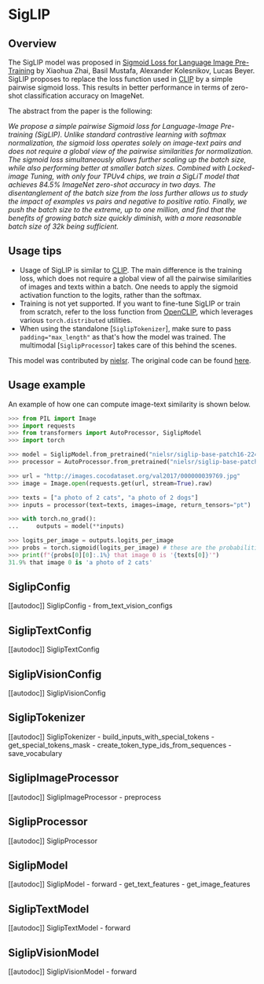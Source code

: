 <!--Copyright 2023 The HuggingFace Team. All rights reserved.

Licensed under the Apache License, Version 2.0 (the "License"); you may not use this file except in compliance with
the License. You may obtain a copy of the License at

http://www.apache.org/licenses/LICENSE-2.0

Unless required by applicable law or agreed to in writing, software distributed under the License is distributed on
an "AS IS" BASIS, WITHOUT WARRANTIES OR CONDITIONS OF ANY KIND, either express or implied. See the License for the
specific language governing permissions and limitations under the License.

⚠️ Note that this file is in Markdown but contain specific syntax for our doc-builder (similar to MDX) that may not be
rendered properly in your Markdown viewer.

-->

# SigLIP

## Overview

The SigLIP model was proposed in [Sigmoid Loss for Language Image Pre-Training](https://arxiv.org/abs/2303.15343) by Xiaohua Zhai, Basil Mustafa, Alexander Kolesnikov, Lucas Beyer. SigLIP proposes to replace the loss function used in [CLIP](clip) by a simple pairwise sigmoid loss. This results in better performance in terms of zero-shot classification accuracy on ImageNet.

The abstract from the paper is the following:

*We propose a simple pairwise Sigmoid loss for Language-Image Pre-training (SigLIP). Unlike standard contrastive learning with softmax normalization, the sigmoid loss operates solely on image-text pairs and does not require a global view of the pairwise similarities for normalization. The sigmoid loss simultaneously allows further scaling up the batch size, while also performing better at smaller batch sizes. Combined with Locked-image Tuning, with only four TPUv4 chips, we train a SigLiT model that achieves 84.5% ImageNet zero-shot accuracy in two days. The disentanglement of the batch size from the loss further allows us to study the impact of examples vs pairs and negative to positive ratio. Finally, we push the batch size to the extreme, up to one million, and find that the benefits of growing batch size quickly diminish, with a more reasonable batch size of 32k being sufficient.*

## Usage tips

- Usage of SigLIP is similar to [CLIP](clip). The main difference is the training loss, which does not require a global view of all the pairwise similarities of images and texts within a batch. One needs to apply the sigmoid activation function to the logits, rather than the softmax.
- Training is not yet supported. If you want to fine-tune SigLIP or train from scratch, refer to the loss function from [OpenCLIP](https://github.com/mlfoundations/open_clip/blob/73ad04ae7fb93ede1c02dc9040a828634cb1edf1/src/open_clip/loss.py#L307), which leverages various `torch.distributed` utilities.
- When using the standalone [`SiglipTokenizer`], make sure to pass `padding="max_length"` as that's how the model was trained. The multimodal [`SiglipProcessor`] takes care of this behind the scenes.

This model was contributed by [nielsr](https://huggingface.co/nielsr).
The original code can be found [here](https://github.com/google-research/big_vision/tree/main).

## Usage example

An example of how one can compute image-text similarity is shown below.

```python
>>> from PIL import Image
>>> import requests
>>> from transformers import AutoProcessor, SiglipModel
>>> import torch

>>> model = SiglipModel.from_pretrained("nielsr/siglip-base-patch16-224")
>>> processor = AutoProcessor.from_pretrained("nielsr/siglip-base-patch16-224")

>>> url = "http://images.cocodataset.org/val2017/000000039769.jpg"
>>> image = Image.open(requests.get(url, stream=True).raw)

>>> texts = ["a photo of 2 cats", "a photo of 2 dogs"]
>>> inputs = processor(text=texts, images=image, return_tensors="pt")

>>> with torch.no_grad():
...     outputs = model(**inputs)

>>> logits_per_image = outputs.logits_per_image
>>> probs = torch.sigmoid(logits_per_image) # these are the probabilities
>>> print(f"{probs[0][0]:.1%} that image 0 is '{texts[0]}'")
31.9% that image 0 is 'a photo of 2 cats'
```

## SiglipConfig

[[autodoc]] SiglipConfig
    - from_text_vision_configs

## SiglipTextConfig

[[autodoc]] SiglipTextConfig

## SiglipVisionConfig

[[autodoc]] SiglipVisionConfig

## SiglipTokenizer

[[autodoc]] SiglipTokenizer
    - build_inputs_with_special_tokens
    - get_special_tokens_mask
    - create_token_type_ids_from_sequences
    - save_vocabulary

## SiglipImageProcessor

[[autodoc]] SiglipImageProcessor
    - preprocess

## SiglipProcessor

[[autodoc]] SiglipProcessor

## SiglipModel

[[autodoc]] SiglipModel
    - forward
    - get_text_features
    - get_image_features

## SiglipTextModel

[[autodoc]] SiglipTextModel
    - forward

## SiglipVisionModel

[[autodoc]] SiglipVisionModel
    - forward
